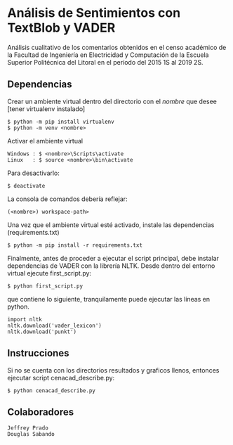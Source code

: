 # Análisis de Sentimientos con TextBlob y VADER
Análisis cualitativo de los comentarios obtenidos en el censo académico de la Facultad de Ingeniería en Electricidad y Computación de la Escuela Superior Politécnica del Litoral en el período del 2015 1S al 2019 2S.
## Dependencias
Crear un ambiente virtual dentro del directorio con el *nombre* que desee [tener virtualenv instalado]

```
$ python -m pip install virtualenv
$ python -m venv <nombre>
```
Activar el ambiente virtual
```
Windows : $ <nombre>\Scripts\activate
Linux   : $ source <nombre>\bin\activate
```
Para desactivarlo:
```
$ deactivate
```
La consola de comandos debería reflejar:
```
(<nombre>) workspace-path>
```
Una vez que el ambiente virtual esté activado, instale las dependencias (requirements.txt)
```
$ python -m pip install -r requirements.txt
```
Finalmente, antes de proceder a  ejecutar el script principal, debe instalar dependencias de VADER con la librería NLTK. Desde dentro del entorno virtual ejecute first_script.py:

```
$ python first_script.py
```
que contiene lo siguiente, tranquilamente puede ejecutar las líneas en python.
```
import nltk
nltk.download('vader_lexicon')
nltk.download('punkt')
```

## Instrucciones
Si no se cuenta con los directorios resultados y graficos llenos, entonces ejecutar script cenacad_describe.py:
```
$ python cenacad_describe.py
```

## Colaboradores
```
Jeffrey Prado
Douglas Sabando
```